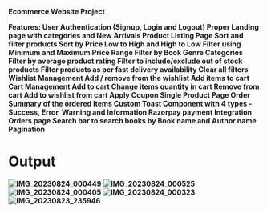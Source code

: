 <strong>Ecommerce Website Project</strong>

<strong>Features:<strong>
User Authentication (Signup, Login and Logout)
Proper Landing page with categories and New Arrivals
Product Listing Page
Sort and filter products
Sort by Price Low to High and High to Low
Filter using Minimum and Maximum Price Range
Filter by Book Genre Categories
Filter by average product rating
Filter to include/exclude out of stock products
Filter products as per fast delivery availability
Clear all filters
Wishlist Management
Add / remove from the wishlist
Add items to cart
Cart Management
Add to cart
Change items quantity in cart
Remove from cart
Add to wishlist from cart
Apply Coupon
Single Product Page
Order Summary of the ordered items
Custom Toast Component with 4 types - Success, Error, Warning and Information
Razorpay payment Integration
Orders page
Search bar to search books by Book name and Author name
Pagination
# Output

![IMG_20230824_000449](https://github.com/Maclynmac/demo1/assets/118000127/c0f13878-71c0-47f6-b94f-d99e4f6e992f)
![IMG_20230824_000525](https://github.com/Maclynmac/demo1/assets/118000127/dc4e0d30-eb50-4a76-9fbb-662bfdbd3022)
![IMG_20230824_000405](https://github.com/Maclynmac/demo1/assets/118000127/f3d569f6-d5ea-4804-ac7d-478e45d6bc2d)
![IMG_20230824_000323](https://github.com/Maclynmac/demo1/assets/118000127/540476b3-ad7b-4fac-b726-74df9caebfd3)
![IMG_20230823_235946](https://github.com/Maclynmac/demo1/assets/118000127/406e9106-825d-46a5-a5c7-1ebdf3931a19)
